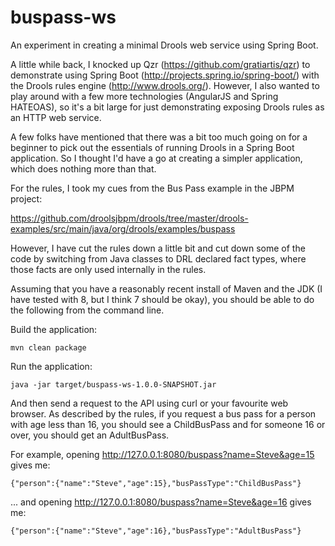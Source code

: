 buspass-ws
===

An experiment in creating a minimal Drools web service using Spring Boot.

A little while back, I knocked up Qzr (https://github.com/gratiartis/qzr) to demonstrate using Spring Boot (http://projects.spring.io/spring-boot/) with the Drools rules engine (http://www.drools.org/). However, I also wanted to play around with a few more technologies (AngularJS and Spring HATEOAS), so it's a bit large for just demonstrating exposing Drools rules as an HTTP web service.

A few folks have mentioned that there was a bit too much going on for a beginner to pick out the essentials of running Drools in a Spring Boot application. So I thought I'd have a go at creating a simpler application, which does nothing more than that.

For the rules, I took my cues from the Bus Pass example in the JBPM project:

https://github.com/droolsjbpm/drools/tree/master/drools-examples/src/main/java/org/drools/examples/buspass

However, I have cut the rules down a little bit and cut down some of the code by switching from Java classes to DRL declared fact types, where those facts are only used internally in the rules.

Assuming that you have a reasonably recent install of Maven and the JDK (I have tested with 8, but I think 7 should be okay), you should be able to do the following from the command line.

Build the application:

    mvn clean package

Run the application:

    java -jar target/buspass-ws-1.0.0-SNAPSHOT.jar

And then send a request to the API using curl or your favourite web browser. As described by the rules, if you request a bus pass for a person with age less than 16, you should see a ChildBusPass and for someone 16 or over, you should get an AdultBusPass.

For example, opening http://127.0.0.1:8080/buspass?name=Steve&age=15 gives me:
    
    {"person":{"name":"Steve","age":15},"busPassType":"ChildBusPass"}
    
... and opening http://127.0.0.1:8080/buspass?name=Steve&age=16 gives me:
    
    {"person":{"name":"Steve","age":16},"busPassType":"AdultBusPass"}

